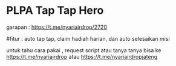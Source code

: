 # PLPA Tap Tap Hero

garapan : https://t.me/nyariairdrop/2720

#fitur : auto tap tap, claim hadiah harian, dan auto selesaikan misi

untuk tahu cara pakai , request script atau tanya tanya bisa ke https://t.me/nyariairdrop atau https://t.me/nyariairdropjateng
